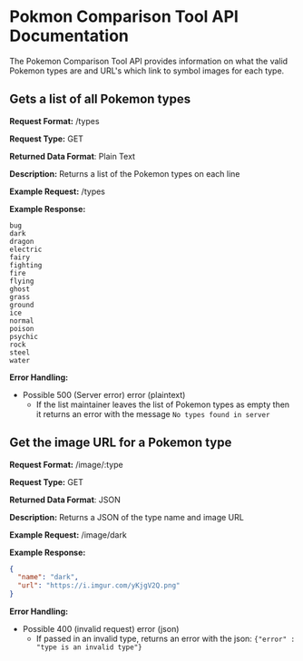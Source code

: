 # Pokmon Comparison Tool API Documentation

The Pokemon Comparison Tool API provides information on what the valid Pokemon types are and
URL's which link to symbol images for each type.

## Gets a list of all Pokemon types

**Request Format:** /types

**Request Type:** GET

**Returned Data Format**: Plain Text

**Description:** Returns a list of the Pokemon types on each line

**Example Request:** /types

**Example Response:**

```
bug
dark
dragon
electric
fairy
fighting
fire
flying
ghost
grass
ground
ice
normal
poison
psychic
rock
steel
water
```

**Error Handling:**

- Possible 500 (Server error) error (plaintext)
  - If the list maintainer leaves the list of Pokemon types as empty then it returns an error with
    the message `No types found in server`

## Get the image URL for a Pokemon type

**Request Format:** /image/:type

**Request Type:** GET

**Returned Data Format**: JSON

**Description:** Returns a JSON of the type name and image URL

**Example Request:** /image/dark

**Example Response:**

```json
{
  "name": "dark",
  "url": "https://i.imgur.com/yKjgV2Q.png"
}
```

**Error Handling:**

- Possible 400 (invalid request) error (json)
  - If passed in an invalid type, returns an error with the json: `{"error" : "type is an invalid type"}`

